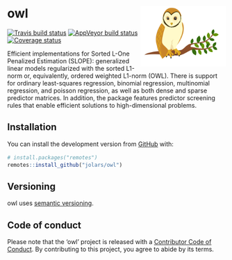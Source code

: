 
<!-- README.md is generated from README.Rmd. Please edit that file -->

# owl <img src='man/figures/logo.svg' align="right" height="139" />

<!-- badges: start -->

[![Travis build
status](https://travis-ci.org/jolars/owl.svg?branch=master)](https://travis-ci.org/jolars/owl)
[![AppVeyor build
status](https://ci.appveyor.com/api/projects/status/github/jolars/owl?branch=master&svg=true)](https://ci.appveyor.com/project/jolars/owl)
[![Coverage
status](https://codecov.io/gh/jolars/owl/branch/master/graph/badge.svg)](https://codecov.io/github/jolars/owl?branch=master)
<!-- badges: end -->

Efficient implementations for Sorted L-One Penalized Estimation (SLOPE):
generalized linear models regularized with the sorted L1-norm or,
equivalently, ordered weighted L1-norm (OWL). There is support for
ordinary least-squares regression, binomial regression, multinomial
regression, and poisson regression, as well as both dense and sparse
predictor matrices. In addition, the package features predictor
screening rules that enable efficient solutions to high-dimensional
problems.

## Installation

You can install the development version from
[GitHub](https://github.com/) with:

``` r
# install.packages("remotes")
remotes::install_github("jolars/owl")
```

## Versioning

owl uses [semantic versioning](http://semver.org).

## Code of conduct

Please note that the ‘owl’ project is released with a [Contributor Code
of Conduct](CODE_OF_CONDUCT.md). By contributing to this project, you
agree to abide by its terms.

